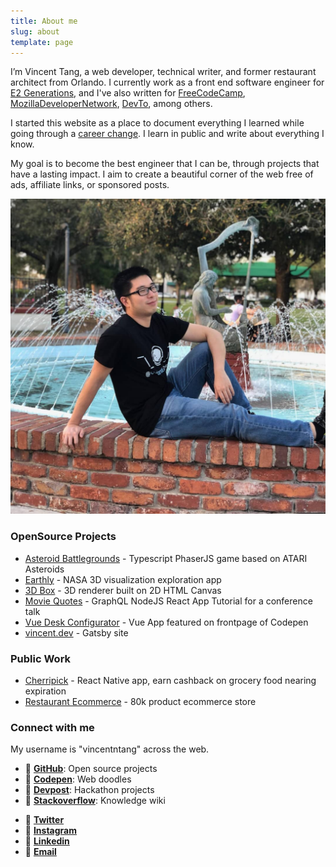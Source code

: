 ```yaml
---
title: About me
slug: about
template: page
---
```


I’m Vincent Tang, a web developer, technical writer, and former restaurant architect from Orlando. I currently work as a front end software engineer for [E2 Generations](https://www.e2gens.com/), and I've also written for [FreeCodeCamp](https://www.freecodecamp.org/forum/u/Kagerjay/summary), [MozillaDeveloperNetwork](https://developer.mozilla.org/en-US/profiles/Kagerjay), [DevTo](https://dev.to/vincentntang), among others.

I started this website as a place to document everything I learned while going through a [career change](https://www.vincentntang.com). I learn in public and write about everything I know.

My goal is to become the best engineer that I can be, through projects that have a lasting impact. I aim to create a beautiful corner of the web free of ads, affiliate links, or sponsored posts.

![Me](../common/vincentIDGAF.jpg)

### OpenSource Projects

- [Asteroid Battlegrounds](https://github.com/vincentntang/asteroid_battlegrounds) - Typescript PhaserJS game based on ATARI Asteroids
- [Earthly](https://github.com/vincentntang/2018spaceappschallenge) - NASA 3D visualization exploration app
- [3D Box](https://github.com/vincentntang/canvas-vanishing-points) - 3D renderer built on 2D HTML Canvas
- [Movie Quotes](https://github.com/vincentntang/graphql-movie-quotes) - GraphQL NodeJS React App Tutorial for a conference talk
- [Vue Desk Configurator](https://codepen.io/vincentntang/pen/LKgWbv) - Vue App featured on frontpage of Codepen
- [vincent.dev](https://www.vincentntang.com/) - Gatsby site

### Public Work

- [Cherripick](/https://www.producthunt.com/posts/cherripick) - React Native app, earn cashback on grocery food nearing expiration
- [Restaurant Ecommerce](/https://fairwayeq-com.3dcartstores.com/) - 80k product ecommerce store

### Connect with me

My username is "vincentntang" across the web.

- 💾 **[GitHub](https://github.com/vincentntang)**: Open source projects
- 💾 **[Codepen](https://codepen.io/vincentntang)**: Web doodles
- 💾 **[Devpost](https://devpost.com/vincentntang)**: Hackathon projects
- 💾 **[Stackoverflow](https://stackoverflow.com/users/3258462/vincent-tang)**: Knowledge wiki
<!-- - ⚙️ **[Uses](/uses)** - Tools I use
- ⚙️ **[Appearances](/appearances)** - Podcasts / Interviews / etc I'm featured in -->
- 👋 **[Twitter](https://twitter.com/vincentntang)**
- 👋 **[Instagram](https://instagram.com/vincentntang)**
- 👋 **[Linkedin](https://linkedin.com/in/vincentntang)**
- 👋 **[Email](mailto:vincentntang+mydomain@gmail.com)**

<br/>
<br/>
<br/>

